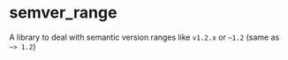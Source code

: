 semver_range
============

A library to deal with semantic version ranges like `v1.2.x` or `~1.2` (same as `~> 1.2`)
